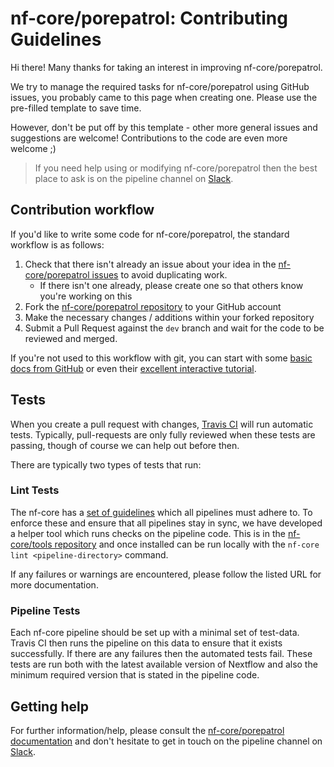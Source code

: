 # nf-core/porepatrol: Contributing Guidelines

Hi there! Many thanks for taking an interest in improving nf-core/porepatrol.

We try to manage the required tasks for nf-core/porepatrol using GitHub issues, you probably came to this page when creating one. Please use the pre-filled template to save time.

However, don't be put off by this template - other more general issues and suggestions are welcome! Contributions to the code are even more welcome ;)

> If you need help using or modifying nf-core/porepatrol then the best place to ask is on the pipeline channel on [Slack](https://nf-core-invite.herokuapp.com/).



## Contribution workflow
If you'd like to write some code for nf-core/porepatrol, the standard workflow
is as follows:

1. Check that there isn't already an issue about your idea in the
   [nf-core/porepatrol issues](https://github.com/nf-core/porepatrol/issues) to avoid
   duplicating work.
    * If there isn't one already, please create one so that others know you're working on this
2. Fork the [nf-core/porepatrol repository](https://github.com/nf-core/porepatrol) to your GitHub account
3. Make the necessary changes / additions within your forked repository
4. Submit a Pull Request against the `dev` branch and wait for the code to be reviewed and merged.

If you're not used to this workflow with git, you can start with some [basic docs from GitHub](https://help.github.com/articles/fork-a-repo/) or even their [excellent interactive tutorial](https://try.github.io/).


## Tests
When you create a pull request with changes, [Travis CI](https://travis-ci.org/) will run automatic tests.
Typically, pull-requests are only fully reviewed when these tests are passing, though of course we can help out before then.

There are typically two types of tests that run:

### Lint Tests
The nf-core has a [set of guidelines](http://nf-co.re/guidelines) which all pipelines must adhere to.
To enforce these and ensure that all pipelines stay in sync, we have developed a helper tool which runs checks on the pipeline code. This is in the [nf-core/tools repository](https://github.com/nf-core/tools) and once installed can be run locally with the `nf-core lint <pipeline-directory>` command.

If any failures or warnings are encountered, please follow the listed URL for more documentation.

### Pipeline Tests
Each nf-core pipeline should be set up with a minimal set of test-data.
Travis CI then runs the pipeline on this data to ensure that it exists successfully.
If there are any failures then the automated tests fail.
These tests are run both with the latest available version of Nextflow and also the minimum required version that is stated in the pipeline code.

## Getting help
For further information/help, please consult the [nf-core/porepatrol documentation](https://github.com/nf-core/porepatrol#documentation) and don't hesitate to get in touch on the pipeline channel on [Slack](https://nf-core-invite.herokuapp.com/).
